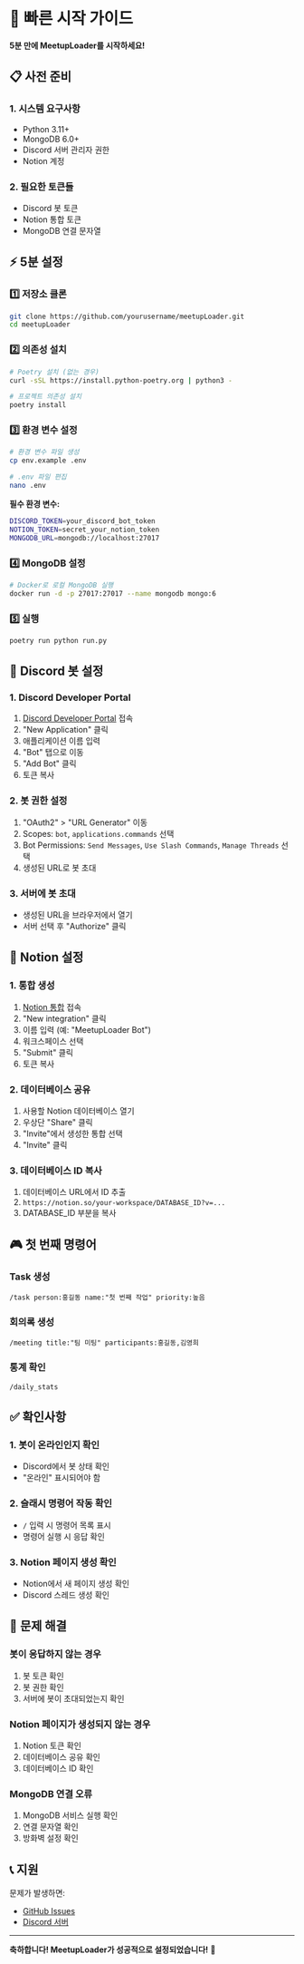 # 🚀 빠른 시작 가이드

**5분 만에 MeetupLoader를 시작하세요!**

## 📋 사전 준비

### 1. 시스템 요구사항
- Python 3.11+
- MongoDB 6.0+
- Discord 서버 관리자 권한
- Notion 계정

### 2. 필요한 토큰들
- Discord 봇 토큰
- Notion 통합 토큰
- MongoDB 연결 문자열

## ⚡ 5분 설정

### 1️⃣ **저장소 클론**
```bash
git clone https://github.com/yourusername/meetupLoader.git
cd meetupLoader
```

### 2️⃣ **의존성 설치**
```bash
# Poetry 설치 (없는 경우)
curl -sSL https://install.python-poetry.org | python3 -

# 프로젝트 의존성 설치
poetry install
```

### 3️⃣ **환경 변수 설정**
```bash
# 환경 변수 파일 생성
cp env.example .env

# .env 파일 편집
nano .env
```

**필수 환경 변수:**
```bash
DISCORD_TOKEN=your_discord_bot_token
NOTION_TOKEN=secret_your_notion_token
MONGODB_URL=mongodb://localhost:27017
```

### 4️⃣ **MongoDB 설정**
```bash
# Docker로 로컬 MongoDB 실행
docker run -d -p 27017:27017 --name mongodb mongo:6
```

### 5️⃣ **실행**
```bash
poetry run python run.py
```

## 🤖 Discord 봇 설정

### 1. Discord Developer Portal
1. [Discord Developer Portal](https://discord.com/developers/applications) 접속
2. "New Application" 클릭
3. 애플리케이션 이름 입력
4. "Bot" 탭으로 이동
5. "Add Bot" 클릭
6. 토큰 복사

### 2. 봇 권한 설정
1. "OAuth2" > "URL Generator" 이동
2. Scopes: `bot`, `applications.commands` 선택
3. Bot Permissions: `Send Messages`, `Use Slash Commands`, `Manage Threads` 선택
4. 생성된 URL로 봇 초대

### 3. 서버에 봇 초대
- 생성된 URL을 브라우저에서 열기
- 서버 선택 후 "Authorize" 클릭

## 📝 Notion 설정

### 1. 통합 생성
1. [Notion 통합](https://www.notion.so/my-integrations) 접속
2. "New integration" 클릭
3. 이름 입력 (예: "MeetupLoader Bot")
4. 워크스페이스 선택
5. "Submit" 클릭
6. 토큰 복사

### 2. 데이터베이스 공유
1. 사용할 Notion 데이터베이스 열기
2. 우상단 "Share" 클릭
3. "Invite"에서 생성한 통합 선택
4. "Invite" 클릭

### 3. 데이터베이스 ID 복사
1. 데이터베이스 URL에서 ID 추출
2. `https://notion.so/your-workspace/DATABASE_ID?v=...`
3. DATABASE_ID 부분을 복사

## 🎮 첫 번째 명령어

### Task 생성
```
/task person:홍길동 name:"첫 번째 작업" priority:높음
```

### 회의록 생성
```
/meeting title:"팀 미팅" participants:홍길동,김영희
```

### 통계 확인
```
/daily_stats
```

## ✅ 확인사항

### 1. 봇이 온라인인지 확인
- Discord에서 봇 상태 확인
- "온라인" 표시되어야 함

### 2. 슬래시 명령어 작동 확인
- `/` 입력 시 명령어 목록 표시
- 명령어 실행 시 응답 확인

### 3. Notion 페이지 생성 확인
- Notion에서 새 페이지 생성 확인
- Discord 스레드 생성 확인

## 🔧 문제 해결

### 봇이 응답하지 않는 경우
1. 봇 토큰 확인
2. 봇 권한 확인
3. 서버에 봇이 초대되었는지 확인

### Notion 페이지가 생성되지 않는 경우
1. Notion 토큰 확인
2. 데이터베이스 공유 확인
3. 데이터베이스 ID 확인

### MongoDB 연결 오류
1. MongoDB 서비스 실행 확인
2. 연결 문자열 확인
3. 방화벽 설정 확인

## 📞 지원

문제가 발생하면:
- [GitHub Issues](https://github.com/yourusername/meetupLoader/issues)
- [Discord 서버](https://discord.gg/your-server)

---

**축하합니다! MeetupLoader가 성공적으로 설정되었습니다!** 🎉
